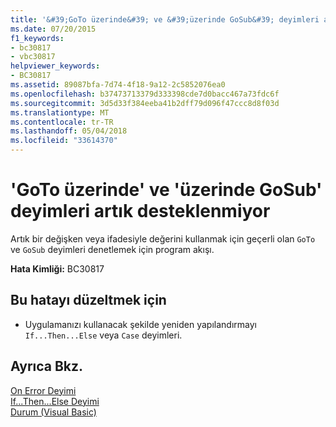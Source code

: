 ```yaml
---
title: '&#39;GoTo üzerinde&#39; ve &#39;üzerinde GoSub&#39; deyimleri artık desteklenmiyor'
ms.date: 07/20/2015
f1_keywords:
- bc30817
- vbc30817
helpviewer_keywords:
- BC30817
ms.assetid: 89087bfa-7d74-4f18-9a12-2c5852076ea0
ms.openlocfilehash: b37473713379d333398cde7d0bacc467a73fdc6f
ms.sourcegitcommit: 3d5d33f384eeba41b2dff79d096f47ccc8d8f03d
ms.translationtype: MT
ms.contentlocale: tr-TR
ms.lasthandoff: 05/04/2018
ms.locfileid: "33614370"
---
```

# <a name="39on-goto39-and-39on-gosub39-statements-are-no-longer-supported"></a>&#39;GoTo üzerinde&#39; ve &#39;üzerinde GoSub&#39; deyimleri artık desteklenmiyor
Artık bir değişken veya ifadesiyle değerini kullanmak için geçerli olan `GoTo` ve `GoSub` deyimleri denetlemek için program akışı.  
  
 **Hata Kimliği:** BC30817  
  
## <a name="to-correct-this-error"></a>Bu hatayı düzeltmek için  
  
-   Uygulamanızı kullanacak şekilde yeniden yapılandırmayı `If...Then...Else` veya `Case` deyimleri.  
  
## <a name="see-also"></a>Ayrıca Bkz.  
 [On Error Deyimi](../../visual-basic/language-reference/statements/on-error-statement.md)  
 [If...Then...Else Deyimi](../../visual-basic/language-reference/statements/if-then-else-statement.md)  
 [Durum (Visual Basic)](http://msdn.microsoft.com/library/a14efce6-5057-4b7d-8afd-056dd4abdcee)
